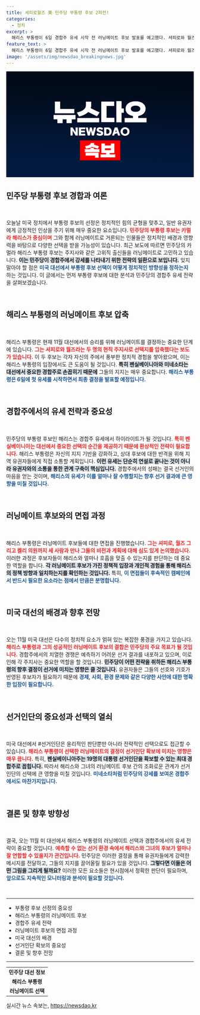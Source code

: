 ```yaml
---
title: 셰피로월즈 美 민주당 부통령 후보 2파전!
categories:
  - 정치
excerpt: >
  해리스 부통령이 6일 경합주 유세 시작 전 러닝메이트 후보 발표를 예고했다. 셔피로와 월즈 주지사가 최종 후보로 물망에 오르며, 이 결정이 대선 판도를 좌우할 수 있다는 관측이 나온다. 클릭해 더 알아보세요!
feature_text: >
  해리스 부통령이 6일 경합주 유세 시작 전 러닝메이트 후보 발표를 예고했다. 셔피로와 월즈 주지사가 최종 후보로 물망에 오르며, 이 결정이 대선 판도를 좌우할 수 있다는 관측이 나온다. 클릭해 더 알아보세요!
image: '/assets/img/newsdao_breakingnews.jpg'
---
```


<p><img src="/assets/img/newsdao_breakingnews.jpg" alt="implanttips 속보" /></p>

<h2 data-ke-size="size26">민주당 부통령 후보 경합과 여론</h2>

<p data-ke-size="size16">&nbsp;</p>

<p>오늘날 미국 정치에서 부통령 후보의 선정은 정치적인 힘의 균형을 맞추고, 일반 유권자에게 긍정적인 인상을 주기 위해 매우 중요한 요소입니다. <b><span style="color: #ee2323;">민주당의 부통령 후보는 카멀라 해리스가 중심이며</span></b> 그와 함께 러닝메이트로 거론되는 인물들은 정치적인 배경과 영향력을 바탕으로 다양한 선택을 받을 가능성이 있습니다. 최근 보도에 따르면 민주당의 카멀라 해리스 부통령 후보는 주지사와 같은 고위직 출신들을 러닝메이트로 고민하고 있습니다. <b><span style="background-color: #21538527;">이는 민주당이 경합주에서 강세를 나타내기 위한 전략의 일환으로 보입니다.</span></b> 잊지 말아야 할 점은 <b><span style="color: #1a5490;">미국 대선에서 부통령 후보 선택이 어떻게 정치적인 방향성을 정하는지</span></b> 하는 것입니다. 이 글에서는 먼저 부통령 후보에 대한 분석과 민주당의 경합주 유세 전략을 살펴보겠습니다.</p>

<p data-ke-size="size16">&nbsp;</p>

<h2 data-ke-size="size26">해리스 부통령의 러닝메이트 후보 압축</h2>

<p data-ke-size="size16">&nbsp;</p>

<p>해리스 부통령은 현재 11월 대선에서의 승리를 위해 러닝메이트를 결정하는 중요한 단계에 있습니다. <b><span style="color: #ee2323;">그는 셔피로와 월즈라는 두 명의 현직 주지사로 선택지를 압축했다는 보도가 있습니다.</span></b> 이 두 후보는 각자 자신의 주에서 풍부한 정치적 경험을 쌓아왔으며, 이는 해리스 부통령의 입장에서도 큰 도움이 될 것입니다. <b><span style="background-color: #21538527;">특히 펜실베이니아와 미네소타는 대선에서 중요한 경합주로 손꼽히기 때문에</span></b> 그들의 지지는 매우 중요합니다. <b><span style="color: #1a5490;">해리스 부통령은 6일에 첫 유세를 시작하면서 최종 결정을 발표할 예정입니다.</span></b></p>

<p data-ke-size="size16">&nbsp;</p>

<h2 data-ke-size="size26">경합주에서의 유세 전략과 중요성</h2>

<p data-ke-size="size16">&nbsp;</p>

<p>민주당의 부통령 후보인 해리스는 경합주 유세에서 하이라이트가 될 것입니다. <b><span style="color: #ee2323;">특히 펜실베이니아는 대선에서 중요한 선택의 순간을 제공하기 때문에 환상적인 전략이 필요합니다.</span></b> 해리스 부통령은 자신의 지지 기반을 강화하고, 상대 후보에 대한 반격을 위해 지역 유권자들에게 직접 소통할 계획입니다. <b><span style="background-color: #21538527;">이런 유세는 단순히 연설로 끝나는 것이 아니라 유권자와의 소통을 통한 관계 구축이 핵심입니다.</span></b> 경합주에서의 성패는 결국 선거인의 마음을 얻는 것이며, <b><span style="color: #1a5490;">해리스의 유세가 이를 얼마나 잘 수행할지는 향후 선거 결과에 큰 영향을 미칠 것입니다.</span></b></p>

<p data-ke-size="size16">&nbsp;</p>

<h2 data-ke-size="size26">러닝메이트 후보와의 면접 과정</h2>

<p data-ke-size="size16">&nbsp;</p>

<p>해리스 부통령은 러닝메이트 후보들에 대한 면접을 진행했습니다. <b><span style="color: #ee2323;">그는 셔피로, 월즈 그리고 켈리 의원까지 세 사람과 만나 그들의 비전과 계획에 대해 심도 있게 논의했습니다.</span></b> 이러한 과정은 후보자들이 해리스와 얼마나 호흡을 맞출 수 있는지를 판단하는 데 중요한 역할을 합니다. <b><span style="background-color: #21538527;">각 러닝메이트 후보가 가진 정책적 입장과 개인적 경험을 통해 해리스의 정책 방향과 일치하는지를 확인하는 것입니다.</span></b> 특히, <b><span style="color: #1a5490;">이 면접들이 후속적인 캠페인에서 반드시 필요한 요소라는 점에서 만큼은 분명합니다.</span></b></p>

<p data-ke-size="size16">&nbsp;</p>

<h2 data-ke-size="size26">미국 대선의 배경과 향후 전망</h2>

<p data-ke-size="size16">&nbsp;</p>

<p>오는 11월 미국 대선은 다수의 정치적 요소가 얽혀 있는 복잡한 풍경을 가지고 있습니다. <b><span style="color: #ee2323;">해리스 부통령과 그의 성공적인 러닝메이트 후보의 결합은 민주당의 주요 목표가 될 것입니다.</span></b> 경합주에서의 치열한 경쟁은 예측하기 어려운 선거 결과를 내포하고 있으며, 이로 인해 각 주지사는 중요한 역할을 할 것입니다. <b><span style="background-color: #21538527;">민주당이 어떤 전략을 취하든 해리스 부통령의 향후 결정이 선거에 미치는 영향은 클 것입니다.</span></b> 유권자들은 그들의 선호와 기호가 반영된 후보자가 필요하기 때문에 <b><span style="color: #1a5490;">경제, 사회, 환경 문제와 같은 다양한 사안에 대한 명확한 입장이 필요합니다.</span></b></p>

<p data-ke-size="size16">&nbsp;</p>

<h2 data-ke-size="size26">선거인단의 중요성과 선택의 열쇠</h2>

<p data-ke-size="size16">&nbsp;</p>

<p>미국 대선에서 #선거인단은 윤리적인 판단뿐만 아니라 전략적인 선택으로도 접근할 수 있습니다. <b><span style="color: #ee2323;">해리스 부통령이 선택한 러닝메이트의 결정이 선거인단 확보에 미치는 영향은 매우 큽니다.</span></b> 특히, <b><span style="background-color: #21538527;">펜실베이니아주는 19명의 대통령 선거인단을 확보할 수 있는 최대 경합주로 꼽힙니다.</span></b> 따라서 해리스와 그녀의 러닝메이트 후보 간의 조화로운 관계가 선거인단의 선택에 큰 영향을 미칠 것입니다. <b><span style="color: #1a5490;">미네소타처럼 민주당의 강세를 보여온 경합주에서도 마찬가지입니다.</span></b></p>

<p data-ke-size="size16">&nbsp;</p>

<h2 data-ke-size="size26">결론 및 향후 방향성</h2>

<p data-ke-size="size16">&nbsp;</p>

<p>결국, 오는 11월 미 대선에서 해리스 부통령의 러닝메이트 선택과 경합주에서의 유세 전략이 중요할 것입니다. <b><span style="color: #ee2323;">예측할 수 없는 선거 환경 속에서 해리스와 그녀의 후보가 얼마나 잘 연합할 수 있을지가 관건입니다.</span></b> 민주당은 이러한 결정을 통해 유권자들에게 강력한 메시지를 전달하고, 그들의 지지를 끌어올릴 필요가 있을 것입니다. <b><span style="background-color: #21538527;">그렇다면 이들은 어떤 그림을 그리게 될까요?</span></b> 이러한 모든 요소들은 현시점에서 정확한 판단이 필요하며, <b><span style="color: #1a5490;">앞으로도 지속적인 모니터링과 분석이 필요할 것입니다.</span></b></p>

<p data-ke-size="size16">&nbsp;</p>

<hr />

<ul>
    <li>부통령 후보 선정의 중요성</li>
    <li>해리스 부통령의 러닝메이트 후보</li>
    <li>경합주 유세 전략</li>
    <li>러닝메이트 후보의 면접 과정</li>
    <li>미국 대선의 배경</li>
    <li>선거인단 확보의 중요성</li>
    <li>결론 및 향후 전망</li>
</ul>

<hr />

<table>
    <tr>
        <td style="text-align: center; height: 17px;"><b>민주당 대선 정보</b></td>
    </tr>
    <tr>
        <td style="text-align: center; height: 17px;"><b>해리스 부통령</b></td>
    </tr>
    <tr>
        <td style="text-align: center; height: 17px;"><b>러닝메이트 선택</b></td>
    </tr>
</table>
실시간 뉴스 속보는, <a href="https://newsdao.kr" rel="dofollow">https://newsdao.kr</a>


